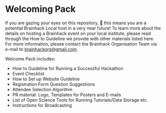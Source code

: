 # Welcoming Pack

If you are gazing your eyes on this repository, :eyes: this means you are a potential Brainhack Local host in a very near future!
To learn more about the details on hosting a Brainhack event on your local institute, please read through the How to Guideline we provide with other materials listed here. For more information, please contact the Brainhack Organisation Team via e-mail to brainhackorg@gmail.com. 

Welcome Pack includes:
* How to Guideline for Running a Successful Hackathon
* Event Checklist
* How to Set up Website Guideline
* Registration Form Question Suggestions
* Attendee Selection Algorithm
* PR material: Logo, Templates for Posters and E-mails
* List of Open Science Tools for Running Tutorials/Data Storage etc. 
* Instructions for Broadcasting
